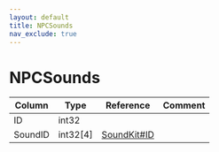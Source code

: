```yaml
---
layout: default
title: NPCSounds
nav_exclude: true
---
```

# NPCSounds

| Column | Type | Reference | Comment |
|--------|------|-----------|---------|
|ID|int32|||
|SoundID|int32[4]|[SoundKit#ID](SoundKit)||
